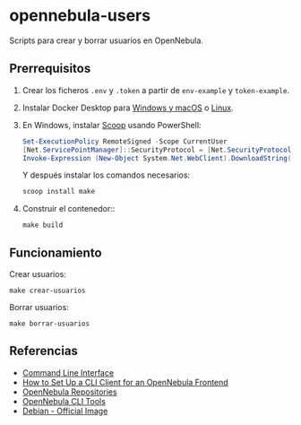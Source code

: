 # opennebula-users

Scripts para crear y borrar usuarios en OpenNebula.

## Prerrequisitos

1. Crear los ficheros `.env` y `.token` a partir de `env-example` y `token-example`.

2. Instalar Docker Desktop para [Windows y macOS](https://www.docker.com/products/docker-desktop/)
   o [Linux](https://docs.docker.com/desktop/linux/install/).

3. En Windows, instalar [Scoop](https://scoop.sh) usando PowerShell:

   ```powershell
   Set-ExecutionPolicy RemoteSigned -Scope CurrentUser
   [Net.ServicePointManager]::SecurityProtocol = [Net.SecurityProtocolType]::Tls12
   Invoke-Expression (New-Object System.Net.WebClient).DownloadString('https://get.scoop.sh')
   ```

   Y después instalar los comandos necesarios:

   ```powershell
   scoop install make
   ```

4. Construir el contenedor::

    ```shell
    make build
    ```

## Funcionamiento

Crear usuarios:

```shell
make crear-usuarios
```

Borrar usuarios:

```shell
make borrar-usuarios
```

## Referencias

- [Command Line Interface](https://docs.opennebula.io/6.6/management_and_operations/references/cli.html)
- [How to Set Up a CLI Client for an OpenNebula Frontend](https://support.opennebula.pro/hc/en-us/articles/360042509712-How-to-Set-Up-a-CLI-Client-for-an-OpenNebula-Frontend)
- [OpenNebula Repositories](https://docs.opennebula.io/6.6/installation_and_configuration/frontend_installation/opennebula_repository_configuration.html#community-edition)
- [OpenNebula CLI Tools](https://github.com/tinova/one-tools)
- [Debian - Official Image](https://hub.docker.com/_/debian)
